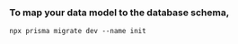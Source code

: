 ### To map your data model to the database schema,

```shell
npx prisma migrate dev --name init
```
